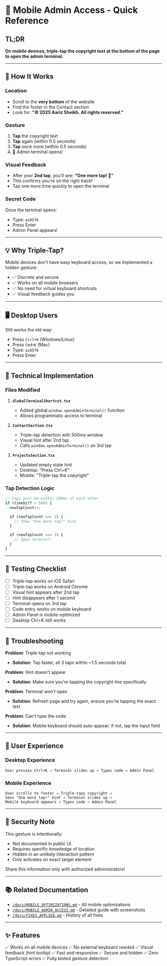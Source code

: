 # 📱 Mobile Admin Access - Quick Reference

## TL;DR
**On mobile devices, triple-tap the copyright text at the bottom of the page to open the admin terminal.**

---

## 🎯 How It Works

### Location
- Scroll to the **very bottom** of the website
- Find the footer in the Contact section
- Look for: **"© 2025 Aariz Sheikh. All rights reserved."**

### Gesture
1. **Tap** the copyright text
2. **Tap** again (within 0.5 seconds)
3. **Tap** once more (within 0.5 seconds)
4. 🎉 Admin terminal opens!

### Visual Feedback
- After your **2nd tap**, you'll see: **"One more tap! 🎯"**
- This confirms you're on the right track!
- Tap one more time quickly to open the terminal

### Secret Code
Once the terminal opens:
- Type: `az8576`
- Press Enter
- Admin Panel appears!

---

## 💡 Why Triple-Tap?

Mobile devices don't have easy keyboard access, so we implemented a hidden gesture:
- ✅ Discrete and secure
- ✅ Works on all mobile browsers
- ✅ No need for virtual keyboard shortcuts
- ✅ Visual feedback guides you

---

## 🖥️ Desktop Users

Still works the old way:
- Press `Ctrl+K` (Windows/Linux)
- Press `Cmd+K` (Mac)
- Type: `az8576`
- Press Enter

---

## 🔧 Technical Implementation

### Files Modified
1. **`GlobalTerminalShortcut.tsx`**
   - Added global `window.openAdminTerminal()` function
   - Allows programmatic access to terminal

2. **`ContactSection.tsx`**
   - Triple-tap detection with 500ms window
   - Visual hint after 2nd tap
   - Calls `window.openAdminTerminal()` on 3rd tap

3. **`ProjectsSection.tsx`**
   - Updated empty state hint
   - Desktop: "Press Ctrl+K"
   - Mobile: "Triple-tap the copyright"

### Tap Detection Logic
```typescript
// Taps must be within 500ms of each other
if (timeDiff < 500) {
  newTapCount++;

  if (newTapCount === 2) {
    // Show "One more tap!" hint
  }

  if (newTapCount === 3) {
    // Open terminal!
  }
}
```

---

## 📝 Testing Checklist

- [ ] Triple-tap works on iOS Safari
- [ ] Triple-tap works on Android Chrome
- [ ] Visual hint appears after 2nd tap
- [ ] Hint disappears after 1 second
- [ ] Terminal opens on 3rd tap
- [ ] Code entry works on mobile keyboard
- [ ] Admin Panel is mobile-optimized
- [ ] Desktop Ctrl+K still works

---

## 🐛 Troubleshooting

**Problem**: Triple-tap not working
- **Solution**: Tap faster, all 3 taps within ~1.5 seconds total

**Problem**: Hint doesn't appear
- **Solution**: Make sure you're tapping the copyright line specifically

**Problem**: Terminal won't open
- **Solution**: Refresh page and try again, ensure you're tapping the exact text

**Problem**: Can't type the code
- **Solution**: Mobile keyboard should auto-appear; if not, tap the input field

---

## 🎨 User Experience

### Desktop Experience
```
User presses Ctrl+K → Terminal slides up → Types code → Admin Panel
```

### Mobile Experience
```
User scrolls to footer → Triple-taps copyright →
Sees "One more tap!" hint → Terminal slides up →
Mobile keyboard appears → Types code → Admin Panel
```

---

## 🔐 Security Note

This gesture is intentionally:
- Not documented in public UI
- Requires specific knowledge of location
- Hidden in an unlikely interaction pattern
- Only activates on exact target element

Share this information only with authorized administrators!

---

## 📚 Related Documentation

- [`/docs/MOBILE_OPTIMIZATIONS.md`](./MOBILE_OPTIMIZATIONS.md) - All mobile optimizations
- [`/docs/MOBILE_ADMIN_ACCESS.md`](./MOBILE_ADMIN_ACCESS.md) - Detailed guide with screenshots
- [`/docs/FIXES_APPLIED.md`](./FIXES_APPLIED.md) - History of all fixes

---

## ✨ Features

✅ Works on all mobile devices
✅ No external keyboard needed
✅ Visual feedback (hint tooltip)
✅ Fast and responsive
✅ Secure and hidden
✅ Zero TypeScript errors
✅ Fully tested gesture detection
